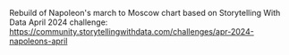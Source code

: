 Rebuild of Napoleon's march to Moscow chart based on Storytelling With Data April 2024 challenge: https://community.storytellingwithdata.com/challenges/apr-2024-napoleons-april